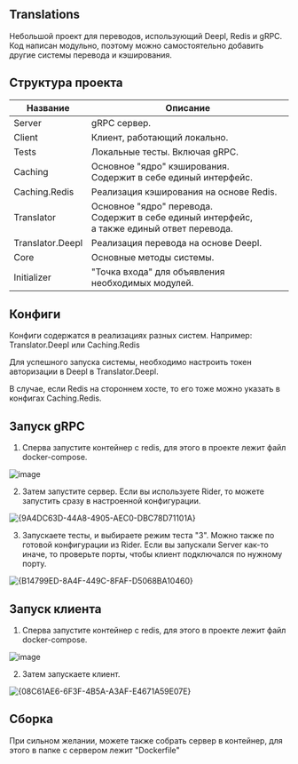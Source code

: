 ## Translations
Небольшой проект для переводов, использующий Deepl, Redis и gRPC.
Код написан модульно, поэтому можно самостоятельно добавить другие системы перевода и кэширования.

## Структура проекта

| Название         | Описание                                                                                           |
|------------------|----------------------------------------------------------------------------------------------------|
| Server           | gRPC сервер.                                                                                       |
| Client           | Клиент, работающий локально.                                                                       |
| Tests            | Локальные тесты. Включая gRPC.                                                                     |
| Caching          | Основное "ядро" кэширования.<br/>Содержит в себе единый интерфейс.                                 |
| Caching.Redis    | Реализация кэширования на основе Redis.                                                            |
| Translator       | Основное "ядро" перевода.<br/>Содержит в себе единый интерфейс,<br/>а также единый ответ перевода. |
| Translator.Deepl | Реализация перевода на основе Deepl.                                                               |
| Core             | Основные методы системы.                                                                           |
| Initializer      | "Точка входа" для объявления необходимых модулей.                                                  |


## Конфиги

Конфиги содержатся в реализациях разных систем. Например: Translator.Deepl или Caching.Redis

Для успешного запуска системы, необходимо настроить токен авторизации в Deepl в Translator.Deepl.

В случае, если Redis на стороннем хосте, то его тоже можно указать в конфигах Caching.Redis.

## Запуск gRPC
1. Сперва запустите контейнер с redis, для этого в проекте лежит файл docker-compose.

![image](https://github.com/user-attachments/assets/aeb6c906-7195-416e-b11b-47acaa6a9dce)

2. Затем запустите сервер. Если вы используете Rider, то можете запустить сразу в настроенной конфигурации.

![{9A4DC63D-44A8-4905-AEC0-DBC78D71101A}](https://github.com/user-attachments/assets/2634424d-80ff-4ecb-a73b-abe193fea642)

3. Запускаете тесты, и выбираете режим теста "3". Можно также по готовой конфигурации из Rider. Если вы запускали Server как-то иначе, то проверьте порты, чтобы клиент подключался по нужному порту.

![{B14799ED-8A4F-449C-8FAF-D5068BA10460}](https://github.com/user-attachments/assets/043467ce-3827-43ef-a764-ba6d7e3cdff9)


## Запуск клиента
1. Сперва запустите контейнер с redis, для этого в проекте лежит файл docker-compose.

![image](https://github.com/user-attachments/assets/aeb6c906-7195-416e-b11b-47acaa6a9dce)

2. Затем запускаете клиент.

![{08C61AE6-6F3F-4B5A-A3AF-E4671A59E07E}](https://github.com/user-attachments/assets/d57477d3-3107-4b8a-b96c-ff2832368c8f)


## Сборка
При сильном желании, можете также собрать сервер в контейнер, для этого в папке с сервером лежит "Dockerfile"
